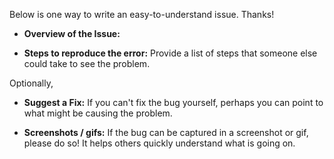 Below is one way to write an easy-to-understand issue. Thanks!

* **Overview of the Issue:**

* **Steps to reproduce the error:** Provide a list of steps that someone else
  could take to see the problem.

Optionally,

* **Suggest a Fix:** If you can't fix the bug yourself, perhaps you can point to
  what might be causing the problem.

* **Screenshots / gifs:** If the bug can be captured in a screenshot
  or gif, please do so! It helps others quickly understand what is going on.

